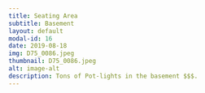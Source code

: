 ```yaml
---
title: Seating Area
subtitle: Basement
layout: default
modal-id: 16
date: 2019-08-18
img: D75_0086.jpeg
thumbnail: D75_0086.jpeg
alt: image-alt
description: Tons of Pot-lights in the basement $$$.
---
```

